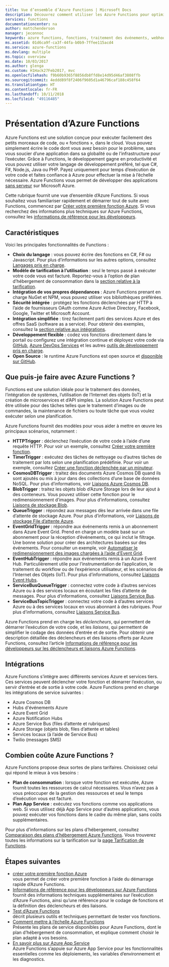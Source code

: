 ```yaml
---
title: Vue d’ensemble d’Azure Functions | Microsoft Docs
description: Découvrez comment utiliser les Azure Functions pour optimiser les charges de travail asynchrones en quelques minutes.
services: functions
documentationcenter: na
author: mattchenderson
manager: jeconnoc
keywords: azure functions, fonctions, traitement des événements, webhooks, calcul dynamique, architecture sans serveur
ms.assetid: 01d6ca9f-ca3f-44fa-b0b9-7ffee115acd4
ms.service: azure-functions
ms.devlang: multiple
ms.topic: overview
ms.date: 10/03/2017
ms.author: glenga
ms.custom: H1Hack27Feb2017, mvc
ms.openlocfilehash: f9b60b9365f8856db8ffd8e14d95d46af3808ffb
ms.sourcegitcommit: 4eddd89f8f2406f9605d1a46796caf188c458f64
ms.translationtype: HT
ms.contentlocale: fr-FR
ms.lasthandoff: 10/11/2018
ms.locfileid: "49116485"
---
```

# <a name="an-introduction-to-azure-functions"></a>Présentation d’Azure Functions  
Azure Functions est une solution conçue pour exécuter facilement des petits morceaux de code, ou « fonctions », dans le cloud. Vous pouvez simplement écrire le code dont vous avez besoin pour le problème, sans vous soucier d’une application dans sa globalité ou de l’infrastructure pour l’exécuter. Grâce à Functions, le développement gagne en productivité et vous pouvez utiliser votre langage de développement préféré, tel que C#, F#, Node.js, Java ou PHP. Payez uniquement pour temps d’exécution de votre code et faites confiance à Azure pour effectuer la mise à l’échelle nécessaire. Azure Functions vous permet de développer des applications [sans serveur](https://azure.microsoft.com/solutions/serverless/) sur Microsoft Azure.

Cette rubrique fournit une vue d’ensemble d’Azure Functions. Si vous souhaitez vous familiariser rapidement et démarrer tout de suite avec Functions, commencez par [Créer votre première fonction Azure](functions-create-first-azure-function.md). Si vous recherchez des informations plus techniques sur Azure Functions, consultez les [informations de référence pour les développeurs](functions-reference.md).

## <a name="features"></a>Caractéristiques
Voici les principales fonctionnalités de Functions :

* **Choix du langage** : vous pouvez écrire des fonctions en C#, F# ou Javascript. Pour plus d’informations sur les autres options, consultez [Langages pris en charge](supported-languages.md).
* **Modèle de tarification à l’utilisation** : seul le temps passé à exécuter votre code vous est facturé. Reportez-vous à l’option de plan d’hébergement de consommation dans la [section relative à la tarification](#pricing).  
* **Intégration de vos propres dépendances** : Azure Functions prenant en charge NuGet et NPM, vous pouvez utiliser vos bibliothèques préférées.  
* **Sécurité intégrée** : protégez les fonctions déclenchées par HTTP à l’aide de fournisseurs OAuth comme Azure Active Directory, Facebook, Google, Twitter et Microsoft Account.  
* **Intégration simplifiée** : tirez facilement parti des services Azure et des offres SaaS (software as a service). Pour obtenir des exemples, consultez la [section relative aux intégrations](#integrations).  
* **Développement flexible** : codez vos fonctions directement dans le portail ou configurez une intégration continue et déployez votre code via [GitHub](../app-service/scripts/app-service-cli-continuous-deployment-github.md), [Azure DevOps Services](../app-service/scripts/app-service-cli-continuous-deployment-vsts.md) et les autres [outils de développement pris en charge](../app-service/app-service-deploy-local-git.md).  
* **Open Source** : le runtime Azure Functions est open source et [disponible sur GitHub](https://github.com/azure/azure-webjobs-sdk-script).  

## <a name="what-can-i-do-with-functions"></a>Que puis-je faire avec Azure Functions ?
Functions est une solution idéale pour le traitement des données, l’intégration de systèmes, l’utilisation de l’Internet des objets (IoT) et la création de microservices et d’API simples. La solution Azure Functions peut être utilisée pour des tâches telles que le traitement d’images ou de commandes, la maintenance de fichiers ou toute tâche que vous voulez exécuter selon une planification. 

Azure Functions fournit des modèles pour vous aider à mettre en œuvre les principaux scénarios, notamment :

* **HTTPTrigger** : déclenchez l’exécution de votre code à l’aide d’une requête HTTP. Pour voir un exemple, consultez [Créer votre première fonction](functions-create-first-azure-function.md).
* **TimerTrigger** : exécutez des tâches de nettoyage ou d’autres tâches de traitement par lots selon une planification prédéfinie. Pour voir un exemple, consultez [Créer une fonction déclenchée par un minuteur](functions-create-scheduled-function.md).
* **CosmosDBTrigger** : traitez des documents Azure Cosmos DB quand ils sont ajoutés ou mis à jour dans des collections d’une base de données NoSQL. Pour plus d’informations, voir [Liaisons Azure Cosmos DB](functions-bindings-cosmosdb-v2.md).
* **BlobTrigger** : traitez les objets blob d’Azure Storage lors de leur ajout à des conteneurs. Vous pouvez utiliser cette fonction pour le redimensionnement d’images. Pour plus d’informations, consultez [Liaisons de stockage Blob](functions-bindings-storage-blob.md).
* **QueueTrigger** : répondez aux messages dès leur arrivée dans une file d’attente de stockage Azure. Pour plus d’informations, voir [Liaisons de stockage File d’attente Azure](functions-bindings-storage-queue.md).
* **EventGridTrigger** : répondre aux événements remis à un abonnement dans Azure Event Grid. Prend en charge un modèle basé sur un abonnement pour la réception d’événements, ce qui inclut le filtrage. Une bonne solution pour créer des architectures basées sur des événements. Pour consulter un exemple, voir [Automatiser le redimensionnement des images chargées à l’aide d’Event Grid](../event-grid/resize-images-on-storage-blob-upload-event.md).
* **EventHubTrigger** : répondre aux événements remis à un Azure Event Hub. Particulièrement utile pour l’instrumentation de l’application, le traitement du workflow ou de l’expérience utilisateur, et les scénarios de l’Internet des Objets (IoT). Pour plus d’informations, consultez [Liaisons Event Hubs](functions-bindings-event-hubs.md).
* **ServiceBusQueueTrigger** : connectez votre code à d’autres services Azure ou à des services locaux en écoutant les files d’attente de messages. Pour plus d’informations, consultez [Liaisons Service Bus](functions-bindings-service-bus.md).
* **ServiceBusTopicTrigger** : connectez votre code à d’autres services Azure ou à des services locaux en vous abonnant à des rubriques. Pour plus d’informations, consultez [Liaisons Service Bus](functions-bindings-service-bus.md).

Azure Functions prend en charge les *déclencheurs*, qui permettent de démarrer l’exécution de votre code, et les *liaisons*, qui permettent de simplifier le codage des données d’entrée et de sortie. Pour obtenir une description détaillée des déclencheurs et des liaisons offerts par Azure Functions, consultez l’article [Informations de référence pour les développeurs sur les déclencheurs et liaisons Azure Functions](functions-triggers-bindings.md).

## <a name="integrations"></a>Intégrations
Azure Functions s’intègre avec différents services Azure et services tiers. Ces services peuvent déclencher votre fonction et démarrer l’exécution, ou servir d’entrée et de sortie à votre code. Azure Functions prend en charge les intégrations de service suivantes :

* Azure Cosmos DB
* Hubs d'événements Azure
* Azure Event Grid
* Azure Notification Hubs
* Azure Service Bus (files d’attente et rubriques)
* Azure Storage (objets blob, files d’attente et tables)
* Services locaux (à l’aide de Service Bus)
* Twilio (messages SMS)

## <a name="pricing"></a>Combien coûte Azure Functions ?
Azure Functions propose deux sortes de plans tarifaires. Choisissez celui qui répond le mieux à vos besoins : 

* **Plan de consommation** : lorsque votre fonction est exécutée, Azure fournit toutes les ressources de calcul nécessaires. Vous n’avez pas à vous préoccuper de la gestion des ressources et seul le temps d’exécution vous est facturé. 
* **Plan App Service** : exécutez vos fonctions comme vos applications web. Si vous utilisez déjà App Service pour d’autres applications, vous pouvez exécuter vos fonctions dans le cadre du même plan, sans coûts supplémentaires. 

Pour plus d’informations sur les plans d’hébergement, consultez [Comparaison des plans d’hébergement Azure Functions](functions-scale.md). Vous trouverez toutes les informations sur la tarification sur la [page Tarification de Functions](https://azure.microsoft.com/pricing/details/functions/).

## <a name="next-steps"></a>Étapes suivantes
* [créer votre première fonction Azure](functions-create-first-azure-function.md)  
  vous permet de créer votre première fonction à l’aide du démarrage rapide d’Azure Functions. 
* [Informations de référence pour les développeurs sur Azure Functions](functions-reference.md)  
  fournit des informations techniques supplémentaires sur l’exécution d’Azure Functions, ainsi qu’une référence pour le codage de fonctions et la définition des déclencheurs et des liaisons.
* [Test d’Azure Functions](functions-test-a-function.md)  
  décrit plusieurs outils et techniques permettant de tester vos fonctions.
* [Comment mettre à l’échelle Azure Functions](functions-scale.md)  
  Présente les plans de service disponibles pour Azure Functions, dont le plan d’hébergement de consommation, et explique comment choisir le plan adapté à vos besoins. 
* [En savoir plus sur Azure App Service](../app-service/app-service-web-overview.md)  
  Azure Functions s’appuie sur Azure App Service pour les fonctionnalités essentielles comme les déploiements, les variables d’environnement et les diagnostics. 

